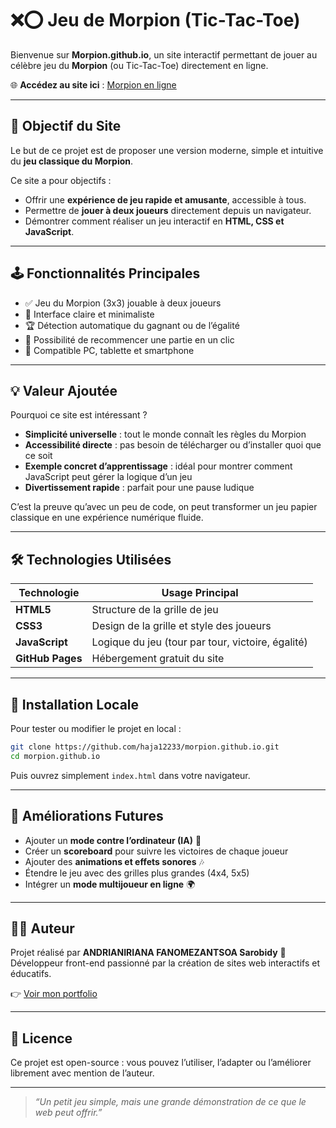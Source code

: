 # ❌⭕ Jeu de Morpion (Tic-Tac-Toe)

Bienvenue sur **Morpion.github.io**, un site interactif permettant de jouer au célèbre jeu du **Morpion** (ou Tic-Tac-Toe) directement en ligne.  

🌐 **Accédez au site ici** : [Morpion en ligne](https://haja12233.github.io/morpion.github.io/)

---

## 🎯 Objectif du Site

Le but de ce projet est de proposer une version moderne, simple et intuitive du **jeu classique du Morpion**.  

Ce site a pour objectifs :  
- Offrir une **expérience de jeu rapide et amusante**, accessible à tous.  
- Permettre de **jouer à deux joueurs** directement depuis un navigateur.  
- Démontrer comment réaliser un jeu interactif en **HTML, CSS et JavaScript**.  

---

## 🕹 Fonctionnalités Principales

- ✅ Jeu du Morpion (3x3) jouable à deux joueurs  
- 🎨 Interface claire et minimaliste  
- 🏆 Détection automatique du gagnant ou de l’égalité  
- 🔄 Possibilité de recommencer une partie en un clic  
- 📱 Compatible PC, tablette et smartphone  

---

## 💡 Valeur Ajoutée

Pourquoi ce site est intéressant ?  

- **Simplicité universelle** : tout le monde connaît les règles du Morpion  
- **Accessibilité directe** : pas besoin de télécharger ou d’installer quoi que ce soit  
- **Exemple concret d’apprentissage** : idéal pour montrer comment JavaScript peut gérer la logique d’un jeu  
- **Divertissement rapide** : parfait pour une pause ludique  

C’est la preuve qu’avec un peu de code, on peut transformer un jeu papier classique en une expérience numérique fluide.  

---

## 🛠️ Technologies Utilisées

| Technologie  | Usage Principal                              |
|--------------|----------------------------------------------|
| **HTML5**    | Structure de la grille de jeu                |
| **CSS3**     | Design de la grille et style des joueurs     |
| **JavaScript** | Logique du jeu (tour par tour, victoire, égalité) |
| **GitHub Pages** | Hébergement gratuit du site               |

---

## 🚀 Installation Locale

Pour tester ou modifier le projet en local :  

```bash
git clone https://github.com/haja12233/morpion.github.io.git
cd morpion.github.io
````

Puis ouvrez simplement `index.html` dans votre navigateur.

---

## 🔮 Améliorations Futures

* Ajouter un **mode contre l’ordinateur (IA)** 🤖
* Créer un **scoreboard** pour suivre les victoires de chaque joueur
* Ajouter des **animations et effets sonores** 🎶
* Étendre le jeu avec des grilles plus grandes (4x4, 5x5)
* Intégrer un **mode multijoueur en ligne** 🌍

---

## 👨‍💻 Auteur

Projet réalisé par **ANDRIANIRIANA FANOMEZANTSOA Sarobidy**
🎨 Développeur front-end passionné par la création de sites web interactifs et éducatifs.

👉 [Voir mon portfolio](https://haja12233.github.io/portfolio.github.io/)

---

## 📜 Licence

Ce projet est open-source : vous pouvez l’utiliser, l’adapter ou l’améliorer librement avec mention de l’auteur.

---

> *“Un petit jeu simple, mais une grande démonstration de ce que le web peut offrir.”*

```
